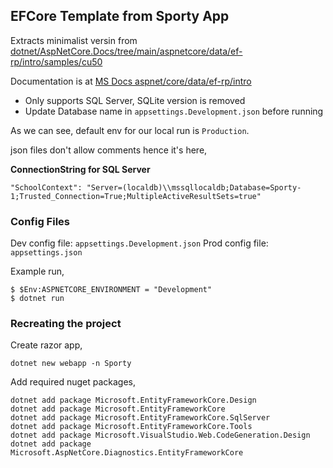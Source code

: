 ## EFCore Template from Sporty App
Extracts minimalist versin from
[dotnet/AspNetCore.Docs/tree/main/aspnetcore/data/ef-rp/intro/samples/cu50](https://github.com/dotnet/AspNetCore.Docs/tree/main/aspnetcore/data/ef-rp/intro/samples/cu50)

Documentation is at [MS Docs aspnet/core/data/ef-rp/intro](https://docs.microsoft.com/en-us/aspnet/core/data/ef-rp/intro)

- Only supports SQL Server, SQLite version is removed
- Update Database name in `appsettings.Development.json` before running


As we can see, default env for our local run is `Production`.

json files don't allow comments hence it's here,

**ConnectionString for SQL Server**

    "SchoolContext": "Server=(localdb)\\mssqllocaldb;Database=Sporty-1;Trusted_Connection=True;MultipleActiveResultSets=true"


### Config Files
Dev config file: `appsettings.Development.json`
Prod config file: `appsettings.json`

Example run,

    $ $Env:ASPNETCORE_ENVIRONMENT = "Development"
    $ dotnet run

### Recreating the project
Create razor app,

    dotnet new webapp -n Sporty

Add required nuget packages,

    dotnet add package Microsoft.EntityFrameworkCore.Design
    dotnet add package Microsoft.EntityFrameworkCore
    dotnet add package Microsoft.EntityFrameworkCore.SqlServer
    dotnet add package Microsoft.EntityFrameworkCore.Tools
    dotnet add package Microsoft.VisualStudio.Web.CodeGeneration.Design
    dotnet add package Microsoft.AspNetCore.Diagnostics.EntityFrameworkCore
